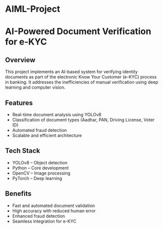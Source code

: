 # AIML-Project
# AI-Powered Document Verification for e-KYC

## Overview

This project implements an AI-based system for verifying identity documents as part of the electronic Know Your Customer (e-KYC) process in banking. It addresses the inefficiencies of manual verification using deep learning and computer vision.

## Features

- Real-time document analysis using YOLOv8
- Classification of document types (Aadhar, PAN, Driving License, Voter ID)
- Automated fraud detection
- Scalable and efficient architecture

## Tech Stack

- YOLOv8 – Object detection
- Python – Core development
- OpenCV – Image processing
- PyTorch – Deep learning

## Benefits

- Fast and automated document validation
- High accuracy with reduced human error
- Enhanced fraud detection
- Seamless integration for e-KYC